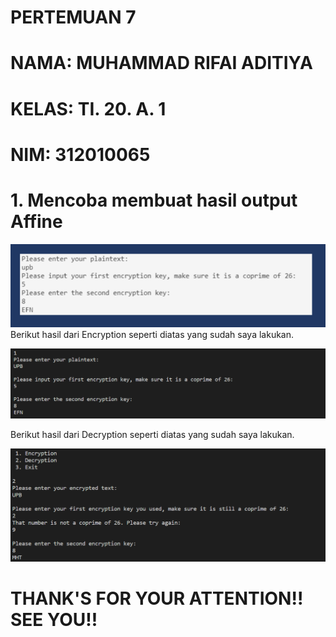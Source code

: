 # PERTEMUAN 7
# NAMA: MUHAMMAD RIFAI ADITIYA
# KELAS: TI. 20. A. 1
# NIM: 312010065

# 1. Mencoba membuat hasil output Affine 
![img](img/1.png)
Berikut hasil dari Encryption seperti diatas yang sudah saya lakukan.

![img](img/2.png)

Berikut hasil dari Decryption seperti diatas yang sudah saya lakukan.

![img](img/3.png)

# THANK'S FOR YOUR ATTENTION!! SEE YOU!!

